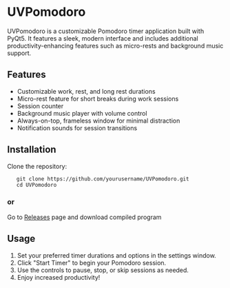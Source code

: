 # UVPomodoro

UVPomodoro is a customizable Pomodoro timer application built with PyQt5. It features a sleek, modern interface and includes additional productivity-enhancing features such as micro-rests and background music support.

## Features

- Customizable work, rest, and long rest durations
- Micro-rest feature for short breaks during work sessions
- Session counter
- Background music player with volume control
- Always-on-top, frameless window for minimal distraction
- Notification sounds for session transitions

## Installation

Clone the repository:
```
   git clone https://github.com/yourusername/UVPomodoro.git
   cd UVPomodoro
```
### or
Go to [Releases](https://github.com/veomall/UVPomodoro/releases) page and download compiled program

## Usage

1. Set your preferred timer durations and options in the settings window.
2. Click "Start Timer" to begin your Pomodoro session.
3. Use the controls to pause, stop, or skip sessions as needed.
4. Enjoy increased productivity!
